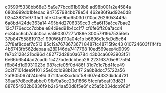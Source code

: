 c0599f5338bb68e3
5a9e77bcd61b99b8
ad98b001a2e4584a
680b999db1bfedac
947657984bb78e54
462e86f9ad92e0d8
02543831e97ff5c1
5fe7415e9bd6503d
010ac2626053449a
6a8bd424de363a14
496b4d2706339cc3
c5a6f13a8ce7bae2
12c7176edcc7cbbe
e84d9ed91b4cc1f7
cf6fe6ff20a7acd4
ec34bc6cb7c4c0ca
ea59030727fa189e
30057919b75356eb
37b84755881913c1
99056fd110a04c1b
b6696c1c5d0d5c64
37f8af8cdef7c513
85c19a7678673671
8487fc48715f9c43
010724603f11f4fb
4b6743fb562debaa
a280146da7417768
10ed569eee4d9099
fe7b2128421bd96d
482772d28b0a6784
43b0ca6093903f51
6e66b6544ad2cadb
1c427bdedcbbea26
223163705e8f7594
f6b84d1d9931023d
987ecfe05f0d486f
31d7c1c7bd4fce49
3c2f7101dee9f101
25e0dc1d98b13c47
2a8b8dcc75722a56
2af805067424be9d
371dfae83cddbf58
607e4332dbdc4731
39aa57d8ed6abbe0
9fbf9a3cc23d1866
5fccfa5eaf03d821
887654932b0836f9
b2a64aa50d8f5e6f
c25a5b034dcb969f
